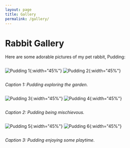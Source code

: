 ```yaml
---
layout: page
title: Gallery
permalink: /gallery/
---
```


# Rabbit Gallery

Here are some adorable pictures of my pet rabbit, Pudding:

<div style="display: flex; justify-content: space-between; flex-wrap: wrap;">

![Pudding 1](../assets/images/pudding1.png){:width="45%"}
![Pudding 2](../assets/images/pudding2.png){:width="45%"}

*Caption 1: Pudding exploring the garden.*

![Pudding 3](../assets/images/pudding3.png){:width="45%"}
![Pudding 4](../assets/images/pudding4.png){:width="45%"}

*Caption 2: Pudding being mischievous.*

![Pudding 5](../assets/images/pudding5.png){:width="45%"}
![Pudding 6](../assets/images/pudding6.png){:width="45%"}

*Caption 3: Pudding enjoying some playtime.*

</div>
